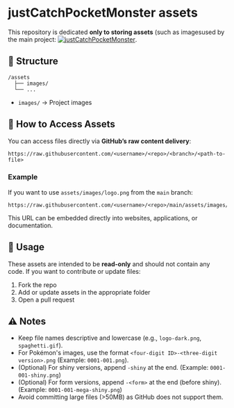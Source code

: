 # justCatchPocketMonster assets

This repository is dedicated **only to storing assets** (such as imagesused by the main project: [![justCatchPocketMonster](https://img.shields.io/badge/Main%20Project-GitHub-blue?logo=github)](https://github.com/pvcsam/justCatchPocketMonster).

## 📂 Structure

```
/assets
  ├── images/
  └── ...
```

* `images/` → Project images

## 🔗 How to Access Assets

You can access files directly via **GitHub’s raw content delivery**:

```
https://raw.githubusercontent.com/<username>/<repo>/<branch>/<path-to-file>
```

### Example

If you want to use `assets/images/logo.png` from the `main` branch:

```
https://raw.githubusercontent.com/<username>/<repo>/main/assets/images/logo.png
```

This URL can be embedded directly into websites, applications, or documentation.

## 🚀 Usage

These assets are intended to be **read-only** and should not contain any code.
If you want to contribute or update files:

1. Fork the repo
2. Add or update assets in the appropriate folder
3. Open a pull request

## ⚠️ Notes

* Keep file names descriptive and lowercase (e.g., `logo-dark.png`, `spaghetti.gif`).
* For Pokémon's images, use the format `<four-digit ID>-<three-digit version>.png` (Example: `0001-001.png`).
* (Optional) For shiny versions, append `-shiny` at the end. (Example: `0001-001-shiny.png`)
* (Optional) For form versions, append `-<form>` at the end (before shiny). (Example: `0001-001-mega-shiny.png`)
* Avoid committing large files (>50MB) as GitHub does not support them.

